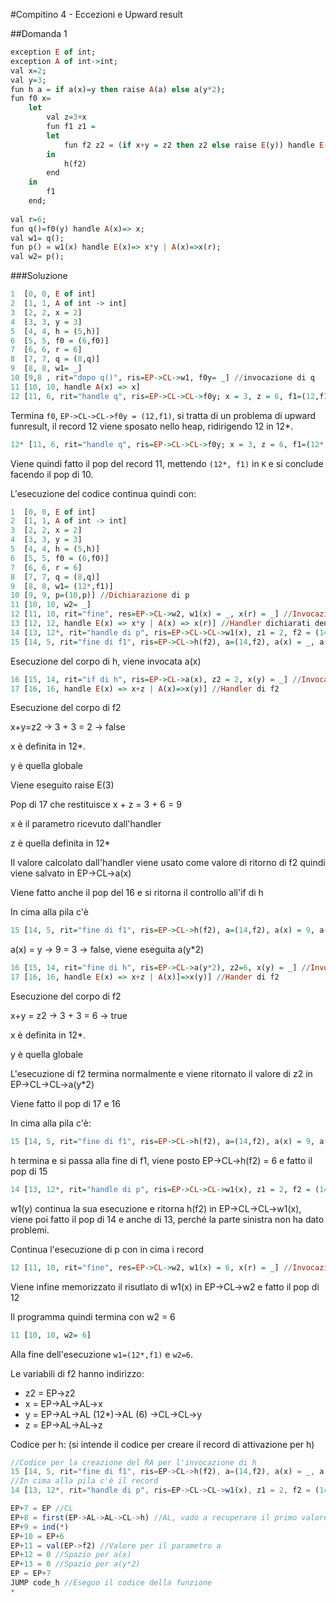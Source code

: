 #Compitino 4 - Eccezioni e Upward result

##Domanda 1

```haskell
exception E of int;
exception A of int->int;
val x=2;
val y=3;
fun h a = if a(x)=y then raise A(a) else a(y*2);
fun f0 x= 
    let 
        val z=3+x
        fun f1 z1 = 
        let 
            fun f2 z2 = (if x+y = z2 then z2 else raise E(y)) handle E(x)=> x+z |A(x)=> x(y)
        in 
            h(f2) 
        end
    in 
        f1
    end;
    
val r=6;
fun q()=f0(y) handle A(x)=> x;
val w1= q();
fun p() = w1(x) handle E(x)=> x*y | A(x)=>x(r);
val w2= p();
```

###Soluzione

```haskell
1  [0, 0, E of int]
2  [1, 1, A of int -> int]
3  [2, 2, x = 2]
4  [3, 3, y = 3]
5  [4, 4, h = (5,h)]
6  [5, 5, f0 = (6,f0)]
7  [6, 6, r = 6]
8  [7, 7, q = (8,q)]
9  [8, 8, w1= _]
10 [9,8 , rit="dopo q()", ris=EP->CL->w1, f0y= _] //invocazione di q
11 [10, 10, handle A(x) => x]
12 [11, 6, rit="handle q", ris=EP->CL->CL->f0y; x = 3, z = 6, f1=(12,f1)] //Invocazione di f0(y)
```

Termina `f0`, `EP->CL->CL->f0y = (12,f1)`, si tratta di un problema di upward funresult, il record 12 viene sposato nello heap, ridirigendo 12 in 12*.

```haskell
12* [11, 6, rit="handle q", ris=EP->CL->CL->f0y; x = 3, z = 6, f1=(12*,f1)] --> Heap
```

Viene quindi fatto il pop del record 11, mettendo `(12*, f1)` in `K` e si conclude facendo il pop di 10.

L'esecuzione del codice continua quindi con:

```haskell
1  [0, 0, E of int]
2  [1, 1, A of int -> int]
3  [2, 2, x = 2]
4  [3, 3, y = 3]
5  [4, 4, h = (5,h)]
6  [5, 5, f0 = (6,f0)]
7  [6, 6, r = 6]
8  [7, 7, q = (8,q)]
9  [8, 8, w1= (12*,f1)]
10 [9, 9, p=(10,p)] //Dichiarazione di p
11 [10, 10, w2= _] 
12 [11, 10, rit="fine", res=EP->CL->w2, w1(x) = _, x(r) = _] //Invocazione di p
13 [12, 12, handle E(x) => x*y | A(x) => x(r)] //Handler dichiarati dentro p
14 [13, 12*, rit="handle di p", ris=EP->CL->CL->w1(x), z1 = 2, f2 = (14,f2), h(f2) = _] //Invocazione di w1(y)
15 [14, 5, rit="fine di f1", ris=EP->CL->h(f2), a=(14,f2), a(x) = _, a(y*2) = _] //Invocazione di h(f2)
```

Esecuzione del corpo di h, viene invocata a(x)

```haskell
16 [15, 14, rit="if di h", ris=EP->CL->a(x), z2 = 2, x(y) = _] //Invocazione di a(x), a=f2, x è globale
17 [16, 16, handle E(x) => x+z | A(x)=>x(y)] //Handler di f2
```

Esecuzione del corpo di f2

x+y=z2 -> 3 + 3 = 2 -> false

x è definita in 12\*.

y è quella globale

Viene eseguito raise E(3)

Pop di 17 che restituisce x + z = 3 + 6 = 9

x è il parametro ricevuto dall'handler

z è quella definita in 12*

Il valore calcolato dall'handler viene usato come valore di ritorno di f2 quindi viene salvato in EP->CL->a(x)

Viene fatto anche il pop del 16 e si ritorna il controllo all'if di h

In cima alla pila c'è

```haskell
15 [14, 5, rit="fine di f1", ris=EP->CL->h(f2), a=(14,f2), a(x) = 9, a(y*2) = _] //Invocazione di h(f2)
```

a(x) = y -> 9 = 3 -> false, viene eseguita a(y*2)

```haskell
16 [15, 14, rit="fine di h", ris=EP->CL->a(y*2), z2=6, x(y) = _] //Invocazione di a(y*2)
17 [16, 16, handle E(x) => x+z | A(x)]=>x(y)] //Hander di f2
```

Esecuzione del corpo di f2

x+y = z2 -> 3 + 3 = 6 -> true

x è definita in 12\*.

y è quella globale

L'esecuzione di f2 termina normalmente e viene ritornato il valore di z2 in EP->CL->CL->a(y*2)

Viene fatto il pop di 17 e 16

In cima alla pila c'è:

```haskell
15 [14, 5, rit="fine di f1", ris=EP->CL->h(f2), a=(14,f2), a(x) = 9, a(y*2) = 6] //Invocazione di h(f2)
```

h termina e si passa alla fine di f1, viene posto EP->CL->h(f2) = 6 e fatto il pop di 15

```haskell
14 [13, 12*, rit="handle di p", ris=EP->CL->CL->w1(x), z1 = 2, f2 = (14,f2), h(f2) = 6] //Invocazione di w1(y)
```

w1(y) continua la sua esecuzione e ritorna h(f2) in EP->CL->CL->w1(x), viene poi fatto il pop di 14 e anche di 13, perché la parte sinistra non ha dato problemi.

Continua l'esecuzione di p con in cima i record

```haskell
12 [11, 10, rit="fine", res=EP->CL->w2, w1(x) = 6, x(r) = _] //Invocazione di p
```

Viene infine memorizzato il risutlato di w1(x) in EP->CL->w2 e fatto il pop di 12

Il programma quindi termina con w2 = 6

```haskell
11 [10, 10, w2= 6] 
```

Alla fine dell'esecuzione `w1=(12*,f1)` e `w2=6`.

Le variabili di f2 hanno indirizzo:

- z2 = EP->z2
- x = EP->AL->AL->x
- y = EP->AL->AL (12*)->AL (6) ->CL->CL->y
- z = EP->AL->AL->z

Codice per h: (si intende il codice per creare il record di attivazione per h)

```javascript
//Codice per la creazione del RA per l'invocazione di h
15 [14, 5, rit="fine di f1", ris=EP->CL->h(f2), a=(14,f2), a(x) = _, a(y*2) = _]
//In cima alla pila c'è il record
14 [13, 12*, rit="handle di p", ris=EP->CL->CL->w1(x), z1 = 2, f2 = (14,f2), h(f2) = _]

EP+7 = EP //CL
EP+8 = first(EP->AL->AL->CL->h) //AL, vado a recuperare il primo valore della chiusura di h
EP+9 = ind(*)
EP+10 = EP+6
EP+11 = val(EP->f2) //Valore per il parametro a
EP+12 = 0 //Spazio per a(x)
EP+13 = 0 //Spazio per a(y*2)
EP = EP+7
JUMP code_h //Eseguo il codice della funzione
*
```
